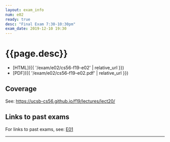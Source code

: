 ```yaml
---
layout: exam_info
num: e02
ready: true
desc: "Final Exam 7:30-10:30pm"
exam_date: 2019-12-10 19:30
---
```


<div style="display:none;">  http://ucsb-cs56-f19.github.io/f19/exam/e02
</div>


# {{page.desc}}

* [HTML]({{ '/exam/e02/cs56-f19-e02' | relative_url }})
* [PDF]({{ '/exam/e02/cs56-f19-e02.pdf' | relative_url }})


## Coverage

See: <https://ucsb-cs56.github.io/f19/lectures/lect20/>

## Links to past exams

For links to past exams, see: [E01](/f19/exam/e01)


---

<div style="display:none;">  http://ucsb-cs56-f19.github.io/exam/e02 </div>
